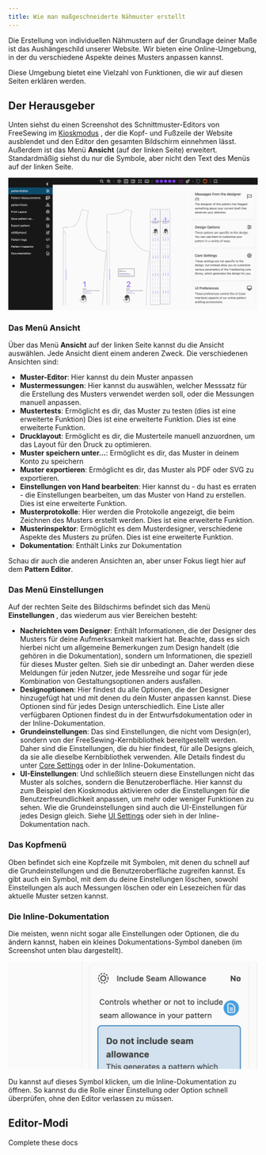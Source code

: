 ```yaml
---
title: Wie man maßgeschneiderte Nähmuster erstellt
---
```


Die Erstellung von individuellen Nähmustern auf der Grundlage deiner Maße ist das Aushängeschild unserer Website. Wir bieten eine Online-Umgebung, in der du verschiedene Aspekte deines Musters anpassen kannst.

Diese Umgebung bietet eine Vielzahl von Funktionen, die wir auf diesen Seiten erklären werden.

<ControlTip />

## Der Herausgeber

Unten siehst du einen Screenshot des Schnittmuster-Editors von FreeSewing im [Kioskmodus](/docs/about/site/draft/ui-settings/kiosk) , der die Kopf- und Fußzeile der Website ausblendet und den Editor den gesamten Bildschirm einnehmen lässt. Außerdem ist das Menü **Ansicht** (auf der linken Seite) erweitert. Standardmäßig siehst du nur die Symbole, aber nicht den Text des Menüs auf der linken Seite.

![Screenshot des Schnittmuster-Editors von FreeSewing](editor.png "Screenshot des Muster-Editors von Freesewing")

### Das Menü Ansicht

Über das Menü **Ansicht** auf der linken Seite kannst du die Ansicht auswählen. Jede Ansicht dient einem anderen Zweck. Die verschiedenen Ansichten sind:

- **Muster-Editor**: Hier kannst du dein Muster anpassen
- **Mustermessungen**: Hier kannst du auswählen, welcher Messsatz für die Erstellung des Musters verwendet werden soll, oder die Messungen manuell anpassen.
- **Mustertests**: Ermöglicht es dir, das Muster zu testen (dies ist eine erweiterte Funktion) Dies ist eine erweiterte Funktion. Dies ist eine erweiterte Funktion.
- **Drucklayout**: Ermöglicht es dir, die Musterteile manuell anzuordnen, um das Layout für den Druck zu optimieren.
- **Muster speichern unter...**: Ermöglicht es dir, das Muster in deinem Konto zu speichern
- **Muster exportieren**: Ermöglicht es dir, das Muster als PDF oder SVG zu exportieren.
- **Einstellungen von Hand bearbeiten**: Hier kannst du - du hast es erraten - die Einstellungen bearbeiten, um das Muster von Hand zu erstellen. Dies ist eine erweiterte Funktion.
- **Musterprotokolle**: Hier werden die Protokolle angezeigt, die beim Zeichnen des Musters erstellt werden. Dies ist eine erweiterte Funktion.
- **Musterinspektor**: Ermöglicht es dem Musterdesigner, verschiedene Aspekte des Musters zu prüfen. Dies ist eine erweiterte Funktion.
- **Dokumentation**: Enthält Links zur Dokumentation

Schau dir auch die anderen Ansichten an, aber unser Fokus liegt hier auf dem **Pattern Editor**.

### Das Menü Einstellungen

Auf der rechten Seite des Bildschirms befindet sich das Menü **Einstellungen** , das wiederum aus vier Bereichen besteht:

- **Nachrichten vom Designer**: Enthält Informationen, die der Designer des Musters für deine Aufmerksamkeit markiert hat. Beachte, dass es sich hierbei nicht um allgemeine Bemerkungen zum Design handelt (die gehören in die Dokumentation), sondern um Informationen, die speziell für dieses Muster gelten. Sieh sie dir unbedingt an. Daher werden diese Meldungen für jeden Nutzer, jede Messreihe und sogar für jede Kombination von Gestaltungsoptionen anders ausfallen.
- **Designoptionen**: Hier findest du alle Optionen, die der Designer hinzugefügt hat und mit denen du dein Muster anpassen kannst. Diese Optionen sind für jedes Design unterschiedlich. Eine Liste aller verfügbaren Optionen findest du in der Entwurfsdokumentation oder in der Inline-Dokumentation.
- **Grundeinstellungen**: Das sind Einstellungen, die nicht vom Design(er), sondern von der FreeSewing-Kernbibliothek bereitgestellt werden. Daher sind die Einstellungen, die du hier findest, für alle Designs gleich, da sie alle dieselbe Kernbibliothek verwenden. Alle Details findest du unter [Core Settings](/docs/about/site/draft/core-settings) oder in der Inline-Dokumentation.
- **UI-Einstellungen**: Und schließlich steuern diese Einstellungen nicht das Muster als solches, sondern die Benutzeroberfläche. Hier kannst du zum Beispiel den Kioskmodus aktivieren oder die Einstellungen für die Benutzerfreundlichkeit anpassen, um mehr oder weniger Funktionen zu sehen. Wie die Grundeinstellungen sind auch die UI-Einstellungen für jedes Design gleich. Siehe [UI Settings](/docs/about/site/draft/ui-settings) oder sieh in der Inline-Dokumentation nach.

### Das Kopfmenü

Oben befindet sich eine Kopfzeile mit Symbolen, mit denen du schnell auf die Grundeinstellungen und die Benutzeroberfläche zugreifen kannst. Es gibt auch ein Symbol, mit dem du deine Einstellungen löschen, sowohl Einstellungen als auch Messungen löschen oder ein Lesezeichen für das aktuelle Muster setzen kannst.

### Die Inline-Dokumentation

Die meisten, wenn nicht sogar alle Einstellungen oder Optionen, die du ändern kannst, haben ein kleines Dokumentations-Symbol daneben (im Screenshot unten blau dargestellt).

![Screenshot des Docs-Symbols](docs.png)

Du kannst auf dieses Symbol klicken, um die Inline-Dokumentation zu öffnen. So kannst du die Rolle einer Einstellung oder Option schnell überprüfen, ohne den Editor verlassen zu müssen.

## Editor-Modi

<Fixme>Complete these docs</Fixme>
